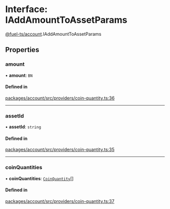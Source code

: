 # Interface: IAddAmountToAssetParams

[@fuel-ts/account](/api/Account/index.md).IAddAmountToAssetParams

## Properties

### amount

• **amount**: `BN`

#### Defined in

[packages/account/src/providers/coin-quantity.ts:36](https://github.com/FuelLabs/fuels-ts/blob/61a78798/packages/account/src/providers/coin-quantity.ts#L36)

___

### assetId

• **assetId**: `string`

#### Defined in

[packages/account/src/providers/coin-quantity.ts:35](https://github.com/FuelLabs/fuels-ts/blob/61a78798/packages/account/src/providers/coin-quantity.ts#L35)

___

### coinQuantities

• **coinQuantities**: [`CoinQuantity`](/api/Account/index.md#coinquantity)[]

#### Defined in

[packages/account/src/providers/coin-quantity.ts:37](https://github.com/FuelLabs/fuels-ts/blob/61a78798/packages/account/src/providers/coin-quantity.ts#L37)
